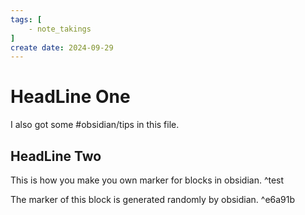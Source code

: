 ```yaml
---
tags: [
    - note_takings
]
create date: 2024-09-29
---
```


# HeadLine One

I also got some #obsidian/tips in this file.

## HeadLine Two

This is how you make you own marker for blocks in obsidian. ^test

The marker of this block is generated randomly by obsidian. ^e6a91b


